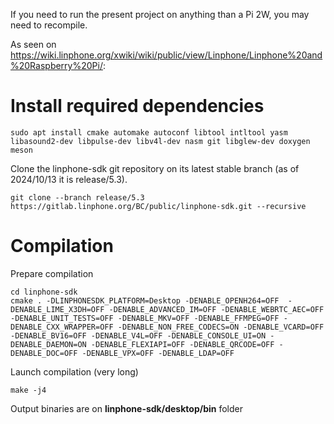 If you need to run the present project on anything than a Pi 2W, you may need to recompile.

As seen on https://wiki.linphone.org/xwiki/wiki/public/view/Linphone/Linphone%20and%20Raspberry%20Pi/:

# Install required dependencies
`sudo apt install cmake automake autoconf libtool intltool yasm libasound2-dev libpulse-dev libv4l-dev nasm git libglew-dev doxygen meson`  

Clone the linphone-sdk git repository on its latest stable branch (as of 2024/10/13 it is release/5.3).

`git clone --branch release/5.3 https://gitlab.linphone.org/BC/public/linphone-sdk.git --recursive`

# Compilation
Prepare compilation
```
cd linphone-sdk
cmake . -DLINPHONESDK_PLATFORM=Desktop -DENABLE_OPENH264=OFF  -DENABLE_LIME_X3DH=OFF -DENABLE_ADVANCED_IM=OFF -DENABLE_WEBRTC_AEC=OFF -DENABLE_UNIT_TESTS=OFF -DENABLE_MKV=OFF -DENABLE_FFMPEG=OFF -DENABLE_CXX_WRAPPER=OFF -DENABLE_NON_FREE_CODECS=ON -DENABLE_VCARD=OFF -DENABLE_BV16=OFF -DENABLE_V4L=OFF -DENABLE_CONSOLE_UI=ON -DENABLE_DAEMON=ON -DENABLE_FLEXIAPI=OFF -DENABLE_QRCODE=OFF -DENABLE_DOC=OFF -DENABLE_VPX=OFF -DENABLE_LDAP=OFF
```

Launch compilation (very long)

`make -j4`

Output binaries are on **linphone-sdk/desktop/bin** folder

